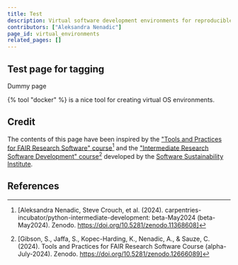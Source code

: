 ```yaml
---
title: Test
description: Virtual software development environments for reproducible research 
contributors: ["Aleksandra Nenadic"]
page_id: virtual_environments
related_pages: []
---
```


## Test page for tagging

Dummy page

{% tool "docker" %} is a nice tool for creating virtual OS environments.


## Credit

The contents of this page have been inspired by the ["Tools and Practices for FAIR Research Software" course][fair-rs][^1] 
and the ["Intermediate Research Software Development" course][intermediate-rs-dev][^2] developed by the [Software Sustainability Institute][ssi].

      
## References
[^1]: [Aleksandra Nenadic, Steve Crouch, et al. (2024). carpentries-incubator/python-intermediate-development: beta-May2024 (beta-May2024). Zenodo. https://doi.org/10.5281/zenodo.11368608]
[^2]: [Gibson, S., Jaffa, S., Kopec-Harding, K., Nenadic, A., & Sauze, C. (2024). Tools and Practices for FAIR Research Software Course (alpha-July-2024). Zenodo. https://doi.org/10.5281/zenodo.12666089]

[pip-venv]: https://packaging.python.org/en/latest/guides/installing-using-pip-and-virtual-environments/
[fair-rs]: https://carpentries-incubator.github.io/fair-research-software
[intermediate-rs-dev]: https://carpentries-incubator.github.io/python-intermediate-development/
[renv]: https://rstudio.github.io/renv/index.html
[ssi]: https://www.software.ac.uk/
[python-env-hell]: https://xkcd.com/1987/
